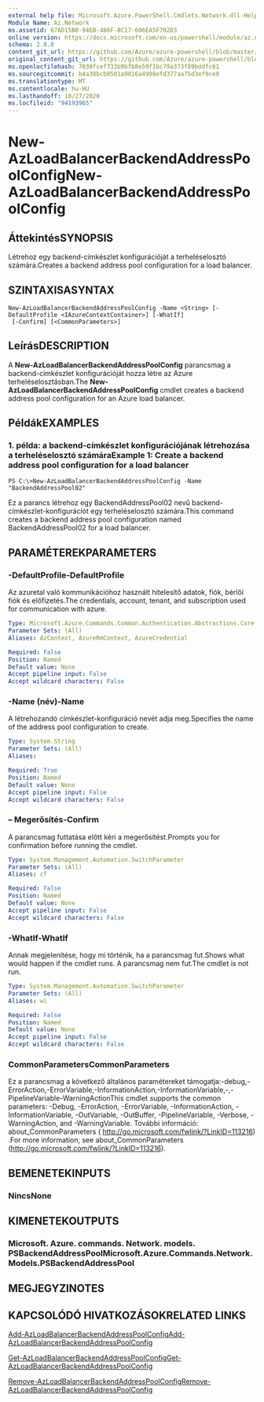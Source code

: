 ```yaml
---
external help file: Microsoft.Azure.PowerShell.Cmdlets.Network.dll-Help.xml
Module Name: Az.Network
ms.assetid: 67AD15B0-94EB-486F-8C17-606EA5F702D3
online version: https://docs.microsoft.com/en-us/powershell/module/az.network/new-azloadbalancerbackendaddresspoolconfig
schema: 2.0.0
content_git_url: https://github.com/Azure/azure-powershell/blob/master/src/Network/Network/help/New-AzLoadBalancerBackendAddressPoolConfig.md
original_content_git_url: https://github.com/Azure/azure-powershell/blob/master/src/Network/Network/help/New-AzLoadBalancerBackendAddressPoolConfig.md
ms.openlocfilehash: 7030fcef733b9bfb8e59f1bc79a373f89bddfc61
ms.sourcegitcommit: b4a38bcb0501a9016a4998efd377aa75d3ef9ce8
ms.translationtype: MT
ms.contentlocale: hu-HU
ms.lasthandoff: 10/27/2020
ms.locfileid: "94193965"
---
```

# <span data-ttu-id="9abef-101">New-AzLoadBalancerBackendAddressPoolConfig</span><span class="sxs-lookup"><span data-stu-id="9abef-101">New-AzLoadBalancerBackendAddressPoolConfig</span></span>

## <span data-ttu-id="9abef-102">Áttekintés</span><span class="sxs-lookup"><span data-stu-id="9abef-102">SYNOPSIS</span></span>
<span data-ttu-id="9abef-103">Létrehoz egy backend-címkészlet konfigurációját a terheléselosztó számára.</span><span class="sxs-lookup"><span data-stu-id="9abef-103">Creates a backend address pool configuration for a load balancer.</span></span>

## <span data-ttu-id="9abef-104">SZINTAXISA</span><span class="sxs-lookup"><span data-stu-id="9abef-104">SYNTAX</span></span>

```
New-AzLoadBalancerBackendAddressPoolConfig -Name <String> [-DefaultProfile <IAzureContextContainer>] [-WhatIf]
 [-Confirm] [<CommonParameters>]
```

## <span data-ttu-id="9abef-105">Leírás</span><span class="sxs-lookup"><span data-stu-id="9abef-105">DESCRIPTION</span></span>
<span data-ttu-id="9abef-106">A **New-AzLoadBalancerBackendAddressPoolConfig** parancsmag a backend-címkészlet konfigurációját hozza létre az Azure terheléselosztásban.</span><span class="sxs-lookup"><span data-stu-id="9abef-106">The **New-AzLoadBalancerBackendAddressPoolConfig** cmdlet creates a backend address pool configuration for an Azure load balancer.</span></span>

## <span data-ttu-id="9abef-107">Példák</span><span class="sxs-lookup"><span data-stu-id="9abef-107">EXAMPLES</span></span>

### <span data-ttu-id="9abef-108">1. példa: a backend-címkészlet konfigurációjának létrehozása a terheléselosztó számára</span><span class="sxs-lookup"><span data-stu-id="9abef-108">Example 1: Create a backend address pool configuration for a load balancer</span></span>
```
PS C:\>New-AzLoadBalancerBackendAddressPoolConfig -Name "BackendAddressPool02"
```

<span data-ttu-id="9abef-109">Ez a parancs létrehoz egy BackendAddressPool02 nevű backend-címkészlet-konfigurációt egy terheléselosztó számára.</span><span class="sxs-lookup"><span data-stu-id="9abef-109">This command creates a backend address pool configuration named BackendAddressPool02 for a load balancer.</span></span>

## <span data-ttu-id="9abef-110">PARAMÉTEREK</span><span class="sxs-lookup"><span data-stu-id="9abef-110">PARAMETERS</span></span>

### <span data-ttu-id="9abef-111">-DefaultProfile</span><span class="sxs-lookup"><span data-stu-id="9abef-111">-DefaultProfile</span></span>
<span data-ttu-id="9abef-112">Az azuretal való kommunikációhoz használt hitelesítő adatok, fiók, bérlői fiók és előfizetés.</span><span class="sxs-lookup"><span data-stu-id="9abef-112">The credentials, account, tenant, and subscription used for communication with azure.</span></span>

```yaml
Type: Microsoft.Azure.Commands.Common.Authentication.Abstractions.Core.IAzureContextContainer
Parameter Sets: (All)
Aliases: AzContext, AzureRmContext, AzureCredential

Required: False
Position: Named
Default value: None
Accept pipeline input: False
Accept wildcard characters: False
```

### <span data-ttu-id="9abef-113">-Name (név)</span><span class="sxs-lookup"><span data-stu-id="9abef-113">-Name</span></span>
<span data-ttu-id="9abef-114">A létrehozandó címkészlet-konfiguráció nevét adja meg.</span><span class="sxs-lookup"><span data-stu-id="9abef-114">Specifies the name of the address pool configuration to create.</span></span>

```yaml
Type: System.String
Parameter Sets: (All)
Aliases:

Required: True
Position: Named
Default value: None
Accept pipeline input: False
Accept wildcard characters: False
```

### <span data-ttu-id="9abef-115">– Megerősítés</span><span class="sxs-lookup"><span data-stu-id="9abef-115">-Confirm</span></span>
<span data-ttu-id="9abef-116">A parancsmag futtatása előtt kéri a megerősítést.</span><span class="sxs-lookup"><span data-stu-id="9abef-116">Prompts you for confirmation before running the cmdlet.</span></span>

```yaml
Type: System.Management.Automation.SwitchParameter
Parameter Sets: (All)
Aliases: cf

Required: False
Position: Named
Default value: None
Accept pipeline input: False
Accept wildcard characters: False
```

### <span data-ttu-id="9abef-117">-WhatIf</span><span class="sxs-lookup"><span data-stu-id="9abef-117">-WhatIf</span></span>
<span data-ttu-id="9abef-118">Annak megjelenítése, hogy mi történik, ha a parancsmag fut.</span><span class="sxs-lookup"><span data-stu-id="9abef-118">Shows what would happen if the cmdlet runs.</span></span> <span data-ttu-id="9abef-119">A parancsmag nem fut.</span><span class="sxs-lookup"><span data-stu-id="9abef-119">The cmdlet is not run.</span></span>

```yaml
Type: System.Management.Automation.SwitchParameter
Parameter Sets: (All)
Aliases: wi

Required: False
Position: Named
Default value: None
Accept pipeline input: False
Accept wildcard characters: False
```

### <span data-ttu-id="9abef-120">CommonParameters</span><span class="sxs-lookup"><span data-stu-id="9abef-120">CommonParameters</span></span>
<span data-ttu-id="9abef-121">Ez a parancsmag a következő általános paramétereket támogatja:-debug,-ErrorAction,-ErrorVariable,-InformationAction,-InformationVariable,-,-PipelineVariable-WarningAction</span><span class="sxs-lookup"><span data-stu-id="9abef-121">This cmdlet supports the common parameters: -Debug, -ErrorAction, -ErrorVariable, -InformationAction, -InformationVariable, -OutVariable, -OutBuffer, -PipelineVariable, -Verbose, -WarningAction, and -WarningVariable.</span></span> <span data-ttu-id="9abef-122">További információ: about_CommonParameters ( http://go.microsoft.com/fwlink/?LinkID=113216) .</span><span class="sxs-lookup"><span data-stu-id="9abef-122">For more information, see about_CommonParameters (http://go.microsoft.com/fwlink/?LinkID=113216).</span></span>

## <span data-ttu-id="9abef-123">BEMENETEK</span><span class="sxs-lookup"><span data-stu-id="9abef-123">INPUTS</span></span>

### <span data-ttu-id="9abef-124">Nincs</span><span class="sxs-lookup"><span data-stu-id="9abef-124">None</span></span>

## <span data-ttu-id="9abef-125">KIMENETEK</span><span class="sxs-lookup"><span data-stu-id="9abef-125">OUTPUTS</span></span>

### <span data-ttu-id="9abef-126">Microsoft. Azure. commands. Network. models. PSBackendAddressPool</span><span class="sxs-lookup"><span data-stu-id="9abef-126">Microsoft.Azure.Commands.Network.Models.PSBackendAddressPool</span></span>

## <span data-ttu-id="9abef-127">MEGJEGYZI</span><span class="sxs-lookup"><span data-stu-id="9abef-127">NOTES</span></span>

## <span data-ttu-id="9abef-128">KAPCSOLÓDÓ HIVATKOZÁSOK</span><span class="sxs-lookup"><span data-stu-id="9abef-128">RELATED LINKS</span></span>

[<span data-ttu-id="9abef-129">Add-AzLoadBalancerBackendAddressPoolConfig</span><span class="sxs-lookup"><span data-stu-id="9abef-129">Add-AzLoadBalancerBackendAddressPoolConfig</span></span>](./Add-AzLoadBalancerBackendAddressPoolConfig.md)

[<span data-ttu-id="9abef-130">Get-AzLoadBalancerBackendAddressPoolConfig</span><span class="sxs-lookup"><span data-stu-id="9abef-130">Get-AzLoadBalancerBackendAddressPoolConfig</span></span>](./Get-AzLoadBalancerBackendAddressPoolConfig.md)

[<span data-ttu-id="9abef-131">Remove-AzLoadBalancerBackendAddressPoolConfig</span><span class="sxs-lookup"><span data-stu-id="9abef-131">Remove-AzLoadBalancerBackendAddressPoolConfig</span></span>](./Remove-AzLoadBalancerBackendAddressPoolConfig.md)


